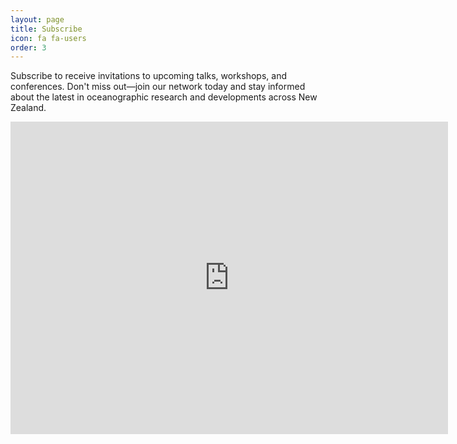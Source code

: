 ```yaml
---
layout: page
title: Subscribe
icon: fa fa-users
order: 3
---
```


Subscribe to receive invitations to upcoming talks, workshops, and conferences. Don't miss out—join our network today and stay informed about the latest in oceanographic research and developments across New Zealand.

<iframe src="https://docs.google.com/forms/d/e/1FAIpQLSdJOTNrMmjhKrGYFC8ngH2KhTPRBycHH20b5D8z6Cr_JBoJZQ/viewform?embedded=true" width="700" height="500" frameborder="0" marginheight="0" marginwidth="0">Loading…</iframe>

